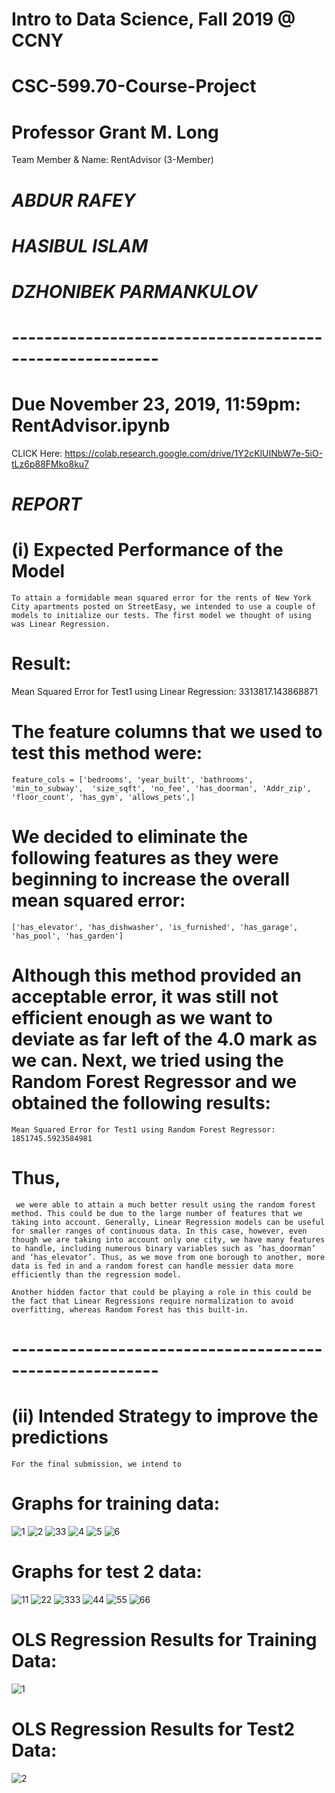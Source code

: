 # Intro to Data Science, Fall 2019 @ CCNY
# CSC-599.70-Course-Project 
# Professor Grant M. Long
Team Member & Name: RentAdvisor (3-Member)
# *ABDUR RAFEY*
# *HASIBUL ISLAM*
# *DZHONIBEK PARMANKULOV*

# --------------------------------------------------------
# Due November 23, 2019, 11:59pm: RentAdvisor.ipynb 
CLICK Here: https://colab.research.google.com/drive/1Y2cKlUINbW7e-5iO-tLz6p88FMko8ku7

# *REPORT* #

# (i) Expected Performance of the Model
    To attain a formidable mean squared error for the rents of New York City apartments posted on StreetEasy, we intended to use a couple of models to initialize our tests. The first model we thought of using was Linear Regression. 

# Result: 
Mean Squared Error for Test1 using Linear Regression: 3313817.143868871

# The feature columns that we used to test this method were:

    feature_cols = ['bedrooms', 'year_built', 'bathrooms', 'min_to_subway',  'size_sqft', 'no_fee', 'has_doorman', 'Addr_zip', 'floor_count', 'has_gym', 'allows_pets',]

# We decided to eliminate the following features as they were beginning to increase the overall mean squared error:

    ['has_elevator', 'has_dishwasher', 'is_furnished', 'has_garage', 'has_pool', 'has_garden']

# Although this method provided an acceptable error, it was still not efficient enough as we want to deviate as far left of the 4.0 mark as we can. Next, we tried using the Random Forest Regressor and we obtained the following results: 

    Mean Squared Error for Test1 using Random Forest Regressor: 1851745.5923584981

# Thus,
     we were able to attain a much better result using the random forest method. This could be due to the large number of features that we taking into account. Generally, Linear Regression models can be useful for smaller ranges of continuous data. In this case, however, even though we are taking into account only one city, we have many features to handle, including numerous binary variables such as ‘has_doorman’ and ‘has_elevator’. Thus, as we move from one borough to another, more data is fed in and a random forest can handle messier data more efficiently than the regression model. 

    Another hidden factor that could be playing a role in this could be the fact that Linear Regressions require normalization to avoid overfitting, whereas Random Forest has this built-in.   

# --------------------------------------------------------
# (ii) Intended Strategy to improve the predictions
    For the final submission, we intend to 

# Graphs for training data: 
![1](https://user-images.githubusercontent.com/36207058/69293321-8c1f7480-0bd6-11ea-9981-b41a9fd7c10e.png)
![2](https://user-images.githubusercontent.com/36207058/69293326-8de93800-0bd6-11ea-88aa-4346334a178b.png)
![33](https://user-images.githubusercontent.com/36207058/69293327-904b9200-0bd6-11ea-9d7a-8ecae9bb8649.png)
![4](https://user-images.githubusercontent.com/36207058/69293333-92adec00-0bd6-11ea-86dd-7e55cc1e21a1.png)
![5](https://user-images.githubusercontent.com/36207058/69293336-9477af80-0bd6-11ea-9561-1f2e7028ec24.png)
![6](https://user-images.githubusercontent.com/36207058/69293341-96da0980-0bd6-11ea-976c-5262106548a8.png)

# Graphs for test 2 data: 
![11](https://user-images.githubusercontent.com/36207058/69293419-cdb01f80-0bd6-11ea-9d9a-c7ed0c5ca086.png)
![22](https://user-images.githubusercontent.com/36207058/69293421-cf79e300-0bd6-11ea-9c66-dbdcedd59065.png)
![333](https://user-images.githubusercontent.com/36207058/69293423-d0ab1000-0bd6-11ea-8028-c3b3752ef921.png)
![44](https://user-images.githubusercontent.com/36207058/69293425-d1dc3d00-0bd6-11ea-8757-375c5afe43c2.png)
![55](https://user-images.githubusercontent.com/36207058/69293427-d30d6a00-0bd6-11ea-9617-35517d6c2845.png)
![66](https://user-images.githubusercontent.com/36207058/69293428-d3a60080-0bd6-11ea-8bdc-cf80a5f2a9d2.png)


# OLS Regression Results for Training Data: 
![1](https://user-images.githubusercontent.com/36207058/69293525-1ec01380-0bd7-11ea-896a-c6adcf24ce22.png)

# OLS Regression Results for Test2 Data: 
![2](https://user-images.githubusercontent.com/36207058/69293527-1f58aa00-0bd7-11ea-92c6-5fa201dc14fa.png)
